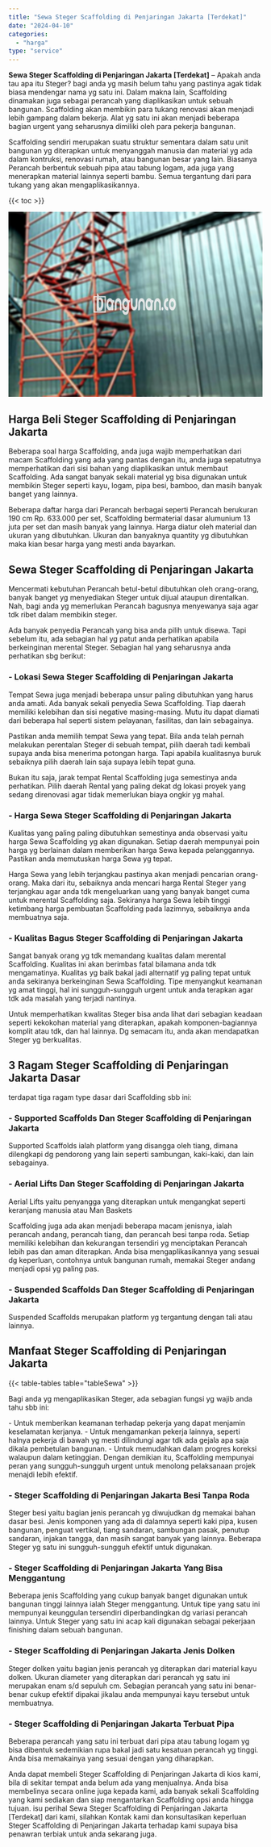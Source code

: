 ```yaml
---
title: "Sewa Steger Scaffolding di Penjaringan Jakarta [Terdekat]"
date: "2024-04-10"
categories: 
  - "harga"
type: "service"
---
```


**Sewa Steger Scaffolding di Penjaringan Jakarta \[Terdekat\]** – Apakah anda tau apa itu Steger? bagi anda yg masih belum tahu yang pastinya agak tidak biasa mendengar nama yg satu ini. Dalam makna lain, Scaffolding dinamakan juga sebagai perancah yang diaplikasikan untuk sebuah bangunan. Scaffolding akan membikin para tukang renovasi akan menjadi lebih gampang dalam bekerja. Alat yg satu ini akan menjadi beberapa bagian urgent yang seharusnya dimiliki oleh para pekerja bangunan.

Scaffolding sendiri merupakan suatu struktur sementara dalam satu unit bangunan yg diterapkan untuk menyanggah manusia dan material yg ada dalam kontruksi, renovasi rumah, atau bangunan besar yang lain. Biasanya Perancah berbentuk sebuah pipa atau tabung logam, ada juga yang menerapkan material lainnya seperti bambu. Semua tergantung dari para tukang yang akan mengaplikasikannya.

{{< toc >}}

![Sewa Steger Scaffolding di Penjaringan Jakarta [Terdekat]](/images/sewa-scaffolding-steger-18.png)

## Harga Beli Steger Scaffolding di Penjaringan Jakarta

Beberapa soal harga Scaffolding, anda juga wajib memperhatikan dari macam Scaffolding yang ada yang pantas dengan itu, anda juga sepatutnya memperhatikan dari sisi bahan yang diaplikasikan untuk membaut Scaffolding. Ada sangat banyak sekali material yg bisa digunakan untuk membikin Steger seperti kayu, logam, pipa besi, bamboo, dan masih banyak banget yang lainnya.

Beberapa daftar harga dari Perancah berbagai seperti Perancah berukuran 190 cm Rp. 633.000 per set, Scaffolding bermaterial dasar alumunium 13 juta per set dan masih banyak yang lainnya. Harga diatur oleh material dan ukuran yang dibutuhkan. Ukuran dan banyaknya quantity yg dibutuhkan maka kian besar harga yang mesti anda bayarkan.

## Sewa Steger Scaffolding di Penjaringan Jakarta

Mencermati kebutuhan Perancah betul-betul dibutuhkan oleh orang-orang, banyak banget yg menyediakan Steger untuk dijual ataupun direntalkan. Nah, bagi anda yg memerlukan Perancah bagusnya menyewanya saja agar tdk ribet dalam membikin steger.

Ada banyak penyedia Perancah yang bisa anda pilih untuk disewa. Tapi sebelum itu, ada sebagian hal yg patut anda perhatikan apabila berkeinginan merental Steger. Sebagian hal yang seharusnya anda perhatikan sbg berikut:

### \- Lokasi Sewa Steger Scaffolding di Penjaringan Jakarta

Tempat Sewa juga menjadi beberapa unsur paling dibutuhkan yang harus anda amati. Ada banyak sekali penyedia Sewa Scaffolding. Tiap daerah memiliki kelebihan dan sisi negative masing-masing. Mutu itu dapat diamati dari beberapa hal seperti sistem pelayanan, fasilitas, dan lain sebagainya.

Pastikan anda memilih tempat Sewa yang tepat. Bila anda telah pernah melakukan perentalan Steger di sebuah tempat, pilih daerah tadi kembali supaya anda bisa menerima potongan harga. Tapi apabila kualitasnya buruk sebaiknya pilih daerah lain saja supaya lebih tepat guna.

Bukan itu saja, jarak tempat Rental Scaffolding juga semestinya anda perhatikan. Pilih daerah Rental yang paling dekat dg lokasi proyek yang sedang direnovasi agar tidak memerlukan biaya ongkir yg mahal.

### \- Harga Sewa Steger Scaffolding di Penjaringan Jakarta

Kualitas yang paling paling dibutuhkan semestinya anda observasi yaitu harga Sewa Scaffolding yg akan digunakan. Setiap daerah mempunyai poin harga yg berlainan dalam memberikan harga Sewa kepada pelanggannya. Pastikan anda memutuskan harga Sewa yg tepat.

Harga Sewa yang lebih terjangkau pastinya akan menjadi pencarian orang-orang. Maka dari itu, sebaiknya anda mencari harga Rental Steger yang terjangkau agar anda tdk mengeluarkan uang yang banyak banget cuma untuk merental Scaffolding saja. Sekiranya harga Sewa lebih tinggi ketimbang harga pembuatan Scaffolding pada lazimnya, sebaiknya anda membuatnya saja.

### \- Kualitas Bagus Steger Scaffolding di Penjaringan Jakarta

Sangat banyak orang yg tdk memandang kualitas dalam merental Scaffolding. Kualitas ini akan berimbas fatal bilamana anda tdk mengamatinya. Kualitas yg baik bakal jadi alternatif yg paling tepat untuk anda sekiranya berkeinginan Sewa Scaffolding. Tipe menyangkut keamanan yg amat tinggi, hal ini sungguh-sungguh urgent untuk anda terapkan agar tdk ada masalah yang terjadi nantinya.

Untuk memperhatikan kwalitas Steger bisa anda lihat dari sebagian keadaan seperti kekokohan material yang diterapkan, apakah komponen-bagiannya komplit atau tdk, dan hal lainnya. Dg semacam itu, anda akan mendapatkan Steger yg berkualitas.

## 3 Ragam Steger Scaffolding di Penjaringan Jakarta Dasar

terdapat tiga ragam type dasar dari Scaffolding sbb ini:

### \- Supported Scaffolds Dan Steger Scaffolding di Penjaringan Jakarta

Supported Scaffolds ialah platform yang disangga oleh tiang, dimana dilengkapi dg pendorong yang lain seperti sambungan, kaki-kaki, dan lain sebagainya.

### \- Aerial Lifts Dan Steger Scaffolding di Penjaringan Jakarta

Aerial Lifts yaitu penyangga yang diterapkan untuk mengangkat seperti keranjang manusia atau Man Baskets

Scaffolding juga ada akan menjadi beberapa macam jenisnya, ialah perancah andang, perancah tiang, dan perancah besi tanpa roda. Setiap memiliki kelebihan dan kekurangan tersendiri yg menciptakan Perancah lebih pas dan aman diterapkan. Anda bisa mengaplikasikannya yang sesuai dg keperluan, contohnya untuk bangunan rumah, memakai Steger andang menjadi opsi yg paling pas.

### \- Suspended Scaffolds Dan Steger Scaffolding di Penjaringan Jakarta

Suspended Scaffolds merupakan platform yg tergantung dengan tali atau lainnya.

## Manfaat Steger Scaffolding di Penjaringan Jakarta

{{< table-tables table="tableSewa" >}}

Bagi anda yg mengaplikasikan Steger, ada sebagian fungsi yg wajib anda tahu sbb ini:

\- Untuk memberikan keamanan terhadap pekerja yang dapat menjamin keselamatan kerjanya. - Untuk mengamankan pekerja lainnya, seperti halnya pekerja di bawah yg mesti dilindungi agar tdk ada gejala apa saja dikala pembetulan bangunan. - Untuk memudahkan dalam progres koreksi walaupun dalam ketinggian. Dengan demikian itu, Scaffolding mempunyai peran yang sungguh-sungguh urgent untuk menolong pelaksanaan projek menajdi lebih efektif.

### \- Steger Scaffolding di Penjaringan Jakarta Besi Tanpa Roda

Steger besi yaitu bagian jenis perancah yg diwujudkan dg memakai bahan dasar besi. Jenis komponen yang ada di dalamnya seperti kaki pipa, kusen bangunan, penguat vertikal, tiang sandaran, sambungan pasak, penutup sandaran, injakan tangga, dan masih sangat banyak yang lainnya. Beberapa Steger yg satu ini sungguh-sungguh efektif untuk digunakan.

### \- Steger Scaffolding di Penjaringan Jakarta Yang Bisa Menggantung

Beberapa jenis Scaffolding yang cukup banyak banget digunakan untuk bangunan tinggi lainnya ialah Steger menggantung. Untuk tipe yang satu ini mempunyai keunggulan tersendiri diperbandingkan dg variasi perancah lainnya. Untuk Steger yang satu ini acap kali digunakan sebagai pekerjaan finishing dalam sebuah bangunan.

### \- Steger Scaffolding di Penjaringan Jakarta Jenis Dolken

Steger dolken yaitu bagian jenis perancah yg diterapkan dari material kayu dolken. Ukuran diameter yang diterapkan dari perancah yg satu ini merupakan enam s/d sepuluh cm. Sebagian perancah yang satu ini benar-benar cukup efektif dipakai jikalau anda mempunyai kayu tersebut untuk membuatnya.

### \- Steger Scaffolding di Penjaringan Jakarta Terbuat Pipa

Beberapa perancah yang satu ini terbuat dari pipa atau tabung logam yg bisa dibentuk sedemikian rupa bakal jadi satu kesatuan perancah yg tinggi. Anda bisa memakainya yang sesuai dengan yang diharapkan.

Anda dapat membeli Steger Scaffolding di Penjaringan Jakarta di kios kami, bila di sekitar tempat anda belum ada yang menjualnya. Anda bisa membelinya secara online juga kepada kami, ada banyak sekali Scaffolding yang kami sediakan dan siap mengantarkan Scaffolding opsi anda hingga tujuan. isu perihal Sewa Steger Scaffolding di Penjaringan Jakarta \[Terdekat\] dari kami, silahkan Kontak kami dan konsultasikan keperluan Steger Scaffolding di Penjaringan Jakarta terhadap kami supaya bisa penawran terbiak untuk anda sekarang juga.
